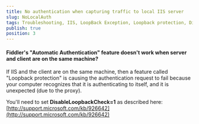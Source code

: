 ```yaml
---
title: No authentication when capturing traffic to local IIS server
slug: NoLocalAuth
tags: Troubleshooting, IIS, LoopBack Exception, Loopback protection, DisableLoopback
publish: true
position: 3
---
```


#### Fiddler's "Automatic Authentication" feature doesn't work when server and client are on the same machine?
If IIS and the client are on the same machine, then a feature called "Loopback protection" is causing the authentication request to fail because your computer recognizes that it is authenticating to itself, and it is unexpected (due to the proxy).

You'll need to set **DisableLoopbackCheck=1** as described here: [http://support.microsoft.com/kb/926642](http://support.microsoft.com/kb/926642)